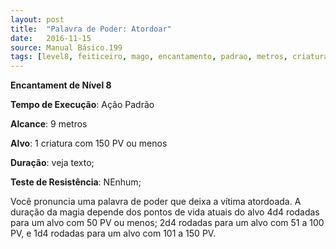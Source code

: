 ```yaml
---
layout: post
title:  "Palavra de Poder: Atordoar"
date:   2016-11-15
source: Manual Básico.199
tags: [level8, feiticeiro, mago, encantamento, padrao, metros, criatura, nenhum]
---
```


**Encantament de Nível 8**

**Tempo de Execução**: Ação Padrão

**Alcance**: 9 metros

**Alvo**: 1 criatura com 150 PV ou menos

**Duração**:  veja texto;

**Teste de Resistência**: NEnhum;

Você pronuncia uma palavra de poder que deixa a vítima atordoada. A duração da magia depende dos pontos de vida atuais do alvo 4d4 rodadas para um alvo com 50 PV ou menos; 2d4 rodadas para um alvo com 51 a 100 PV, e 1d4 rodadas para um alvo com 101 a 150 PV.